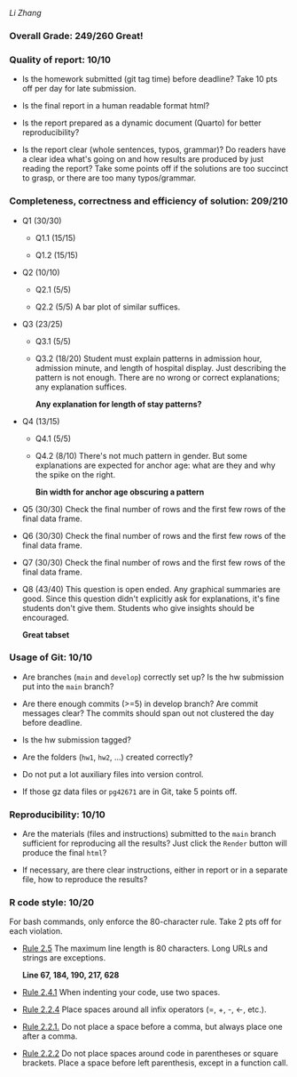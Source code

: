 *Li Zhang*

### Overall Grade: 249/260 Great!

### Quality of report: 10/10

-   Is the homework submitted (git tag time) before deadline? Take 10 pts off per day for late submission.

-   Is the final report in a human readable format html?

-   Is the report prepared as a dynamic document (Quarto) for better reproducibility?

-   Is the report clear (whole sentences, typos, grammar)? Do readers have a clear idea what's going on and how results are produced by just reading the report? Take some points off if the solutions are too succinct to grasp, or there are too many typos/grammar.

### Completeness, correctness and efficiency of solution: 209/210

-   Q1 (30/30)

    -   Q1.1 (15/15)

    -   Q1.2 (15/15)

-   Q2 (10/10)

    -   Q2.1 (5/5)

    -   Q2.2 (5/5) A bar plot of similar suffices.

-   Q3 (23/25)

    -   Q3.1 (5/5)

    -   Q3.2 (18/20) Student must explain patterns in admission hour, admission minute, and length of hospital display. Just describing the pattern is not enough. There are no wrong or correct explanations; any explanation suffices.

        **Any explanation for length of stay patterns?**

-   Q4 (13/15)

    -   Q4.1 (5/5)

    -   Q4.2 (8/10) There's not much pattern in gender. But some explanations are expected for anchor age: what are they and why the spike on the right.

        **Bin width for anchor age obscuring a pattern**

-   Q5 (30/30) Check the final number of rows and the first few rows of the final data frame.

-   Q6 (30/30) Check the final number of rows and the first few rows of the final data frame.

-   Q7 (30/30) Check the final number of rows and the first few rows of the final data frame.

-   Q8 (43/40) This question is open ended. Any graphical summaries are good. Since this question didn't explicitly ask for explanations, it's fine students don't give them. Students who give insights should be encouraged.

    **Great tabset**

### Usage of Git: 10/10

-   Are branches (`main` and `develop`) correctly set up? Is the hw submission put into the `main` branch?

-   Are there enough commits (\>=5) in develop branch? Are commit messages clear? The commits should span out not clustered the day before deadline.

-   Is the hw submission tagged?

-   Are the folders (`hw1`, `hw2`, ...) created correctly?

-   Do not put a lot auxiliary files into version control.

-   If those gz data files or `pg42671` are in Git, take 5 points off.

### Reproducibility: 10/10

-   Are the materials (files and instructions) submitted to the `main` branch sufficient for reproducing all the results? Just click the `Render` button will produce the final `html`?

-   If necessary, are there clear instructions, either in report or in a separate file, how to reproduce the results?

### R code style: 10/20

For bash commands, only enforce the 80-character rule. Take 2 pts off for each violation.

-   [Rule 2.5](https://style.tidyverse.org/syntax.html#long-lines) The maximum line length is 80 characters. Long URLs and strings are exceptions.

    **Line 67, 184, 190, 217, 628**

-   [Rule 2.4.1](https://style.tidyverse.org/syntax.html#indenting) When indenting your code, use two spaces.

-   [Rule 2.2.4](https://style.tidyverse.org/syntax.html#infix-operators) Place spaces around all infix operators (=, +, -, \<-, etc.).

-   [Rule 2.2.1.](https://style.tidyverse.org/syntax.html#commas) Do not place a space before a comma, but always place one after a comma.

-   [Rule 2.2.2](https://style.tidyverse.org/syntax.html#parentheses) Do not place spaces around code in parentheses or square brackets. Place a space before left parenthesis, except in a function call.
